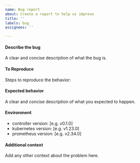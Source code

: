 ```yaml
---
name: Bug report
about: Create a report to help us improve
title: ''
labels: bug
assignees: ''

---
```


#### Describe the bug
A clear and concise description of what the bug is.

#### To Reproduce
Steps to reproduce the behavior:

#### Expected behavior
A clear and concise description of what you expected to happen.

#### Environment
 - controller version: [e.g. v0.1.0]
 - kubernetes version: [e.g. v1.23.0]
 - prometheus version: [e.g. v2.34.0]

#### Additional context
Add any other context about the problem here.
